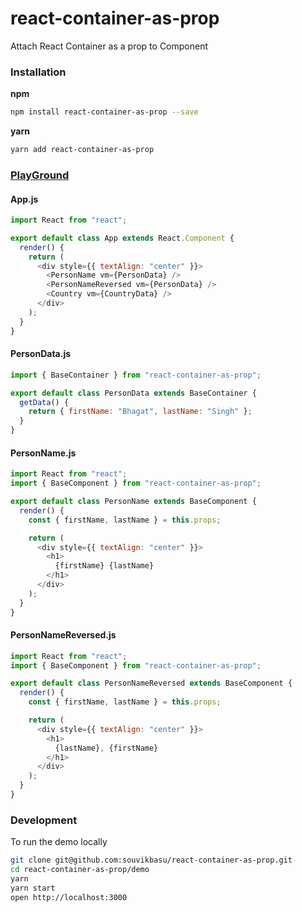 # react-container-as-prop
Attach React Container as a prop to Component

### Installation

**npm**

```bash
npm install react-container-as-prop --save
```

**yarn**

```bash
yarn add react-container-as-prop
```



### [PlayGround](https://codesandbox.io/s/jjw8881kyy)

#### App.js

```js
import React from "react";

export default class App extends React.Component {
  render() {
    return (
      <div style={{ textAlign: "center" }}>
        <PersonName vm={PersonData} />
        <PersonNameReversed vm={PersonData} />
        <Country vm={CountryData} />
      </div>
    );
  }
}
```

#### PersonData.js

```js
import { BaseContainer } from "react-container-as-prop";

export default class PersonData extends BaseContainer {
  getData() {
    return { firstName: "Bhagat", lastName: "Singh" };
  }
}
```

#### PersonName.js

```js
import React from "react";
import { BaseComponent } from "react-container-as-prop";

export default class PersonName extends BaseComponent {
  render() {
    const { firstName, lastName } = this.props;

    return (
      <div style={{ textAlign: "center" }}>
        <h1>
          {firstName} {lastName}
        </h1>
      </div>
    );
  }
}
```


#### PersonNameReversed.js

```js
import React from "react";
import { BaseComponent } from "react-container-as-prop";

export default class PersonNameReversed extends BaseComponent {
  render() {
    const { firstName, lastName } = this.props;

    return (
      <div style={{ textAlign: "center" }}>
        <h1>
          {lastName}, {firstName}
        </h1>
      </div>
    );
  }
}
```




### Development

To run the demo locally

```bash
git clone git@github.com:souvikbasu/react-container-as-prop.git
cd react-container-as-prop/demo
yarn
yarn start
open http://localhost:3000
```
